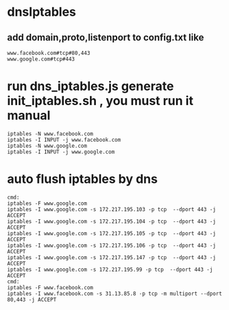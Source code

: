 # dnsIptables

## add domain,proto,listenport to config.txt like
```
www.facebook.com#tcp#80,443
www.google.com#tcp#443
```

# run dns_iptables.js generate init_iptables.sh , you must run it manual
```
iptables -N www.facebook.com
iptables -I INPUT -j www.facebook.com
iptables -N www.google.com
iptables -I INPUT -j www.google.com
```

# auto flush iptables by dns
```
cmd:
iptables -F www.google.com
iptables -I www.google.com -s 172.217.195.103 -p tcp  --dport 443 -j ACCEPT
iptables -I www.google.com -s 172.217.195.104 -p tcp  --dport 443 -j ACCEPT
iptables -I www.google.com -s 172.217.195.105 -p tcp  --dport 443 -j ACCEPT
iptables -I www.google.com -s 172.217.195.106 -p tcp  --dport 443 -j ACCEPT
iptables -I www.google.com -s 172.217.195.147 -p tcp  --dport 443 -j ACCEPT
iptables -I www.google.com -s 172.217.195.99 -p tcp  --dport 443 -j ACCEPT
cmd:
iptables -F www.facebook.com
iptables -I www.facebook.com -s 31.13.85.8 -p tcp -m multiport --dport 80,443 -j ACCEPT
```
